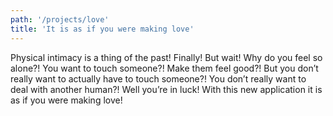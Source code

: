 ```yaml
---
path: '/projects/love'
title: 'It is as if you were making love'
---
```


Physical intimacy is a thing of the past! Finally! But wait! Why do you feel so alone?! You want to touch someone?! Make them feel good?! But you don’t really want to actually have to touch someone?! You don’t really want to deal with another human?! Well you’re in luck! With this new application it is as if you were making love!
